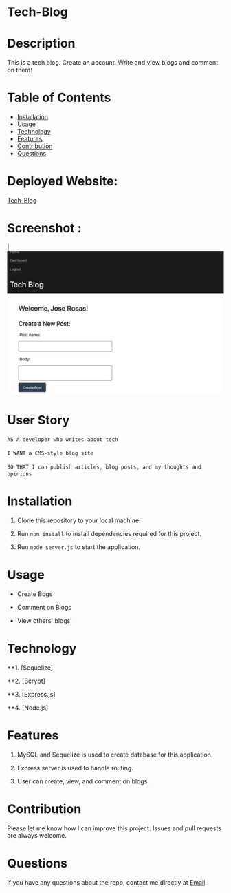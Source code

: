 # Tech-Blog

# Description

This is a tech blog. Create an account. Write and view blogs and comment on them!
# Table of Contents

* [Installation](#installation)
* [Usage](#usage)
* [Technology](#technology)
* [Features](#features)
* [Contribution](#contribution)
* [Questions](#questions)

# Deployed Website: 
[Tech-Blog](https://tech-blog-josejrrosas.up.railway.app/)

# Screenshot :

|![Tech-Blog](./public/images/screenshot.png)


# User Story

```
AS A developer who writes about tech

I WANT a CMS-style blog site

SO THAT I can publish articles, blog posts, and my thoughts and opinions
```
# Installation

1. Clone this repository to your local machine.

2. Run `npm install` to install dependencies required for this project.

3. Run `node server.js` to start the application.


# Usage

* Create Bogs

* Comment on Blogs

* View others' blogs.

# Technology

**1. [Sequelize]

**2. [Bcrypt]

**3. [Express.js]

**4. [Node.js]
# Features

1. MySQL and Sequelize is used to create database for this application.

2. Express server is used to handle routing.

3. User can create, view, and comment on blogs.

# Contribution

Please let me know how I can improve this project. Issues and pull requests are always welcome.

# Questions 

If you have any questions about the repo, 
contact me directly at [Email](mailto:josejrrosas@yahoo.com).
